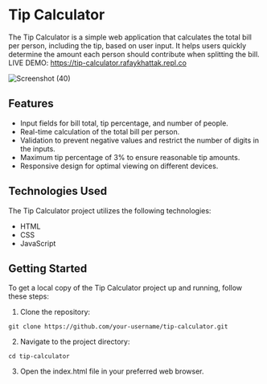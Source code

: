 # Tip Calculator

The Tip Calculator is a simple web application that calculates the total bill per person, including the tip, based on user input. It helps users quickly determine the amount each person should contribute when splitting the bill. LIVE DEMO: https://tip-calculator.rafaykhattak.repl.co

![Screenshot (40)](https://github.com/RafayKhattak/web-dev-practice/assets/90026724/d4acf577-c7f3-4c44-9ce3-92e5b7b07eb9)

## Features

- Input fields for bill total, tip percentage, and number of people.
- Real-time calculation of the total bill per person.
- Validation to prevent negative values and restrict the number of digits in the inputs.
- Maximum tip percentage of 3% to ensure reasonable tip amounts.
- Responsive design for optimal viewing on different devices.

## Technologies Used

The Tip Calculator project utilizes the following technologies:

- HTML
- CSS
- JavaScript

## Getting Started

To get a local copy of the Tip Calculator project up and running, follow these steps:

1. Clone the repository:
```
git clone https://github.com/your-username/tip-calculator.git
```
2. Navigate to the project directory:
```
cd tip-calculator
```
3. Open the index.html file in your preferred web browser.

